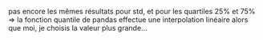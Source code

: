 pas encore les mêmes résultats pour std, et pour les quartiles 25% et 75% => la fonction quantile de pandas effectue une interpolation linéaire alors que moi, je choisis la valeur plus grande...
